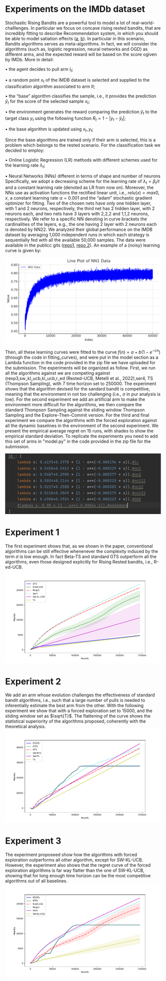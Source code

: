 # Experiments on the IMDb dataset

Stochastic Rising Bandits are a powerful tool to model a lot of real-world-challlenges. In particular we focus on concave rising rested bandits, that are incredibly fitting to describe Recommendation system, in which you should be able to model satiation effects ([a](https://papers.ssrn.com/sol3/papers.cfm?abstract_id=4640583), [b](https://arxiv.org/abs/2302.08345)). In particular in this scenario, Bandits algorithms serves as meta-algorithms. In fact, we will consider the algorithms (such as, logistic regression, neural networks and OGD) as different arms, and the expected reward will be based on the score ogiven by IMDb. More in detail:

• the agent decides to pull arm $I_t$;

• a random point $x_t$ of the IMDB dataset is selected and supplied to the classification algorithm associated to arm $It$;

• the “base” algorithm classifies the sample, i.e., it provides the prediction $\hat{y}_{t}$ for the score of the selected sample $x_t$;

• the environment generates the reward comparing the prediction $\hat{y}_t$ to the target class $y_t$ using the following function
$R_t=1-|y_t-\hat{y}_t|$;

• the base algorithm is updated using ${x_t,y_t}$; 

Since the base algorithms are trained only if their arm is selected, this is a problem which belongs to the rested scenario.
For the classification task we decided to employ:

• Online Logistic Regression (LR) methods with different schemes used for the learning rate $\lambda_t$;

• Neural Networks (NNs) different in terms of shape and number of neurons
Specifically, we adopt a decreasing scheme for the learning rate of $\lambda_t=\beta_t/t$ and a constant learning rate (denoted as LR from now on). Moreover, the NNs use as activation functions the rectified linear unit, i.e., $relu(x)=max{0,x}$, a constant learning rate $\alpha=0.001$ and the “adam” stochastic gradient optimizer for fitting. Two of the chosen nets have only one hidden layer, with 1 and 2 neurons, respectively, the third net has 2 hidden layer, with 2 neurons each, and two nets have 3 layers with 2,2,2 and 1,1,2 neurons, respectively. We refer to a specific NN denoting in curve brackets the cardinalities of the layers, e.g., the one having 2 layer with 2 neurons each is denoted by NN22. We analyzed their global performance on the IMDB dataset by averaging 1,000 independent runs in which each strategy is
sequentially fed with all the available 50,000 samples. The data were available in the publicc gits ([repo1](https://github.com/albertometelli/stochastic-rising-bandits/tree/main/data/learning%20curves/npy), [repo 2](https://github.com/MontenegroAlessandro/BestArmIdSRB/tree/main/environment/imdb)). An example of a (noisy) learning curve is given by:

![Alt text](image.png)

Then, all these learning curves were fitted to the curve $f(n)=a+b(1-e^{-cn})$ (through the code in fitting_curves), and were put in the model section as a Lambda function in the code provided in the zip file we have uploaded for the submission. The experiments will be organized as follow. First, we run all the algorithms against we are competing against (rexp3,sw_kl_ucb,kl_ucb,r_ed (Rested-UCB, Metelli et al., 2022),ser4, TS (Thompson Sampling), with $T$ time horizon set to 250000. The experiment shows that the algorithm devised for the sandard bandit is competitive, meaning that the environment in not too challenging (i.e., $\sigma$ in pur analysis is low). For the second experiment we  add an artificial arm to make the environment more difficult for the algorithms, we then compare the standard Thompson Sampling against the sliding window Thompson Sampling and the Explore-Then-Commit version. For the third and final experiment we compare the algorithms with the forced exploration against all the dynamic baselines in the environment of the second experiment. We present the empirical average regret on 15 runs, with shades to show the empirical standard deviation. To replicate the experiments you need to add this set of arms in "model.py" in the code provided in the zip file for the submission.

![Alt text](model.png)

# Experiment 1
The first experiment shows that, as we shown in the paper, conventional algorithms can be still effective whenenever the complexity induced by the term $\sigma$ is low enough. In fact Beta-TS and standard GTS outperform all the algorithms, even those designed explicitly for Rising Rested bandits, i.e., R-ed-UCB.
![Alt text](exp1.png)
# Experiment 2
We add an arm whose evolution challenges the effectiveness of standard bandit algorithms, i.e., such that a large number of pulls is needed to inferentially estimate the best arm from the other. With the following experiment we show that with a forced exploration set to $15000$, and the sliding window set as $\sqrt{T}$. The flattening of the curve shows the statistical superiority of the algorithms proposed, coherently with the theoretical analysis.
![Alt text](experimentimdbcomparison.png)
# Experiment 3
The experiment proposeed show how the algorithms with forced exploration outperforms all other algorithm, except for SW-KL-UCB. However, the experiment also shows that the regret curve of the forced exploration algorithms is far way flatter than the one of SW-KL-UCB, showing that for long enough time horizon can be the most competitive algorithms out of all baselines.
![Alt text](exp3.png)
